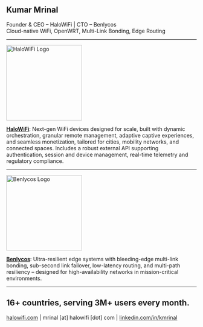## Kumar Mrinal

Founder & CEO – HaloWiFi | CTO – Benlycos\
Cloud-native WiFi, OpenWRT, Multi-Link Bonding, Edge Routing

---

<img src="https://halowifi.com/assets/images/halowifi-assets/HaloWiFi-logo.png" alt="HaloWiFi Logo" width="200">

**[HaloWiFi](https://halowifi.com)**: Next-gen WiFi devices designed for scale, built with dynamic orchestration, granular remote management, adaptive captive experiences, and seamless monetization, tailored for cities, mobility networks, and connected spaces. Includes a robust external API supporting authentication, session and device management, real-time telemetry and regulatory compliance.


---
<img src="https://benlycos.com/wp-content/uploads/2023/04/cropped-cropped-4.png" alt="Benlycos Logo" width="200">

**[Benlycos](https://benlycos.com)**: Ultra-resilient edge systems with bleeding-edge multi-link bonding, sub-second link failover, low-latency routing, and multi-path resiliency – designed for high-availability networks in mission-critical environments.


---
16+ countries, serving 3M+ users every month.
---

[halowifi.com](https://halowifi.com) | mrinal [at] halowifi [dot] com | [linkedin.com/in/kmrinal](https://linkedin.com/in/kmrinal)
